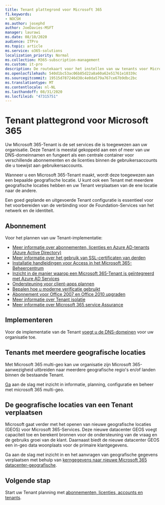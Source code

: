 ```yaml
---
title: Tenant plattegrond voor Microsoft 365
f1.keywords:
- NOCSH
ms.author: josephd
author: JoeDavies-MSFT
manager: laurawi
ms.date: 08/10/2020
audience: ITPro
ms.topic: article
ms.service: o365-solutions
localization_priority: Normal
ms.collection: M365-subscription-management
ms.custom: it-pro
description: De routekaart voor het instellen van uw tenants voor Microsoft 365.
ms.openlocfilehash: 540d1bc53ac06b85d22a8a60a62e51761e10339c
ms.sourcegitcommit: 19515d787246d38c4e0da579a767ce67b9dbc2bc
ms.translationtype: MT
ms.contentlocale: nl-NL
ms.lasthandoff: 08/31/2020
ms.locfileid: "47315751"
---
```

# <a name="tenant-roadmap-for-microsoft-365"></a>Tenant plattegrond voor Microsoft 365

Uw Microsoft 365-Tenant is de set services die is toegewezen aan uw organisatie. Deze Tenant is meestal gekoppeld aan een of meer van uw DNS-domeinnamen en fungeert als een centrale container voor verschillende abonnementen en de licenties binnen de gebruikersaccounts die u toewijst aan gebruikersaccounts. 

Wanneer u een Microsoft 365-Tenant maakt, wordt deze toegewezen aan een bepaalde geografische locatie. U kunt ook een Tenant met meerdere geografische locaties hebben en uw Tenant verplaatsen van de ene locatie naar de andere.

Een goed geplande en uitgevoerde Tenant configuratie is essentieel voor het voorbereiden van de verbinding voor de Foundation-Services van het netwerk en de identiteit.

## <a name="plan"></a>Abonnement

Voor het plannen van uw Tenant-implementatie:

- [Meer informatie over abonnementen, licenties en Azure AD-tenants (Azure Active Directory)](subscriptions-licenses-accounts-and-tenants-for-microsoft-cloud-offerings.md)
- [Meer informatie over het gebruik van SSL-certificaten van derden](plan-for-third-party-ssl-certificates.md)
- [Installatie handleidingen voor Access in het Microsoft 365-Beheercentrum](setup-guides-for-microsoft-365.md)
- [Inzicht in de manier waarop een Microsoft 365-Tenant is geïntegreerd met Azure AD Services](integrated-apps-and-azure-ads.md)
- [Ondersteuning voor client-apps plannen](microsoft-365-client-support-certificate-based-authentication.md)
- [Bepalen hoe u moderne verificatie gebruikt](hybrid-modern-auth-overview.md)
- [Abonnement voor Office 2007 en Office 2010 upgraden](plan-upgrade-previous-versions-office.md)
- [Meer informatie over Tenant isolatie](microsoft-365-tenant-isolation-overview.md)
- [Meer informatie over Microsoft 365 service Assurance](https://docs.microsoft.com/microsoft-365/compliance/service-assurance)

## <a name="deploy"></a>Implementeren

Voor de implementatie van de Tenant [voegt u de DNS-domeinen](https://docs.microsoft.com/microsoft-365/admin/setup/add-domain) voor uw organisatie toe.

## <a name="tenants-with-multiple-geographic-locations"></a>Tenants met meerdere geografische locaties

Met Microsoft 365 multi-geo kan uw organisatie zijn Microsoft 365-aanwezigheid uitbreiden naar meerdere geografische regio's en/of landen binnen de bestaande Tenant.

[Ga](microsoft-365-multi-geo.md) aan de slag met inzicht in informatie, planning, configuratie en beheer met microsoft 365 multi-geo.

## <a name="move-a-tenants-geographic-locations"></a>De geografische locaties van een Tenant verplaatsen

Microsoft gaat verder met het openen van nieuwe geografische locaties (GEOS) voor Microsoft 365-Services. Deze nieuwe datacenter GEOS voegt capaciteit toe en berekent bronnen voor de ondersteuning van de vraag en de gebruiks groei van de klant. Daarnaast biedt de nieuwe datacenter GEOS een in-geo data woonplaats voor de primaire klantgegevens.

Ga aan de slag met inzicht in en het aanvragen van geografische gegevens verplaatsen met behulp van [kerngegevens naar nieuwe Microsoft 365 datacenter-geografische](moving-data-to-new-datacenter-geos.md).

## <a name="next-step"></a>Volgende stap

Start uw Tenant planning met [abonnementen, licenties, accounts en tenants](subscriptions-licenses-accounts-and-tenants-for-microsoft-cloud-offerings.md).

